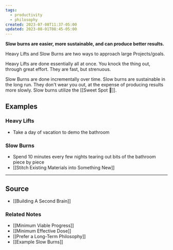 ```yaml
---
tags:
  - productivity
  - philosophy
created: 2023-07-08T11:37-05:00
updated: 2023-08-01T08:45-05:00
---
```

**Slow burns are easier, more sustainable, and can produce better results.**

Heavy Lifts and Slow Burns are two ways to approach large Projects/goals. 

Heavy Lifts are done essentially all at once. You knock the thing out, through great effort. They are fast, but strenuous.

Slow Burns are done incrementally over time. Slow burns are sustainable in the long run. They don't wear you out, at the expense of producing results more slowly. Slow burns utilize the [[Sweet Spot 🎯]].

## Examples
### Heavy Lifts
- Take a day of vacation to demo the bathroom

###  Slow Burns
- Spend 10 minutes every few nights tearing out bits of the bathroom piece by piece
- [[Stitch Existing Materials into Something New]]

---

## Source
- [[Building A Second Brain]]

### Related Notes
- [[Minimum Viable Progress]] 
- [[Minimum Effective Dose]] 
- [[Prefer a Long-Term Philosophy]] 
- [[Example Slow Burns]]